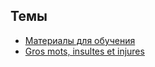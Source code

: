 ## Темы
- [Материалы для обучения](./learning_materials)
- [Gros mots, insultes et injures](./les_gros_mots)
